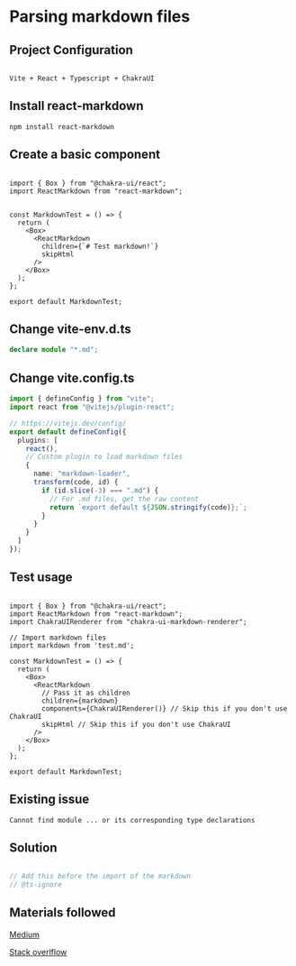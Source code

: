 # Parsing markdown files


## Project Configuration

```

Vite + React + Typescript + ChakraUI

```


## Install react-markdown
    
```
npm install react-markdown
```

## Create a basic component

```tsx

import { Box } from "@chakra-ui/react";
import ReactMarkdown from "react-markdown";


const MarkdownTest = () => {
  return (
    <Box>
      <ReactMarkdown
        children={`# Test markdown!`}
        skipHtml 
      />
    </Box>
  );
};

export default MarkdownTest;

```

## Change vite-env.d.ts

```ts
declare module "*.md";
```

## Change vite.config.ts

```ts
import { defineConfig } from "vite";
import react from "@vitejs/plugin-react";

// https://vitejs.dev/config/
export default defineConfig({
  plugins: [
    react(),
    // Custom plugin to load markdown files
    {
      name: "markdown-loader",
      transform(code, id) {
        if (id.slice(-3) === ".md") {
          // For .md files, get the raw content
          return `export default ${JSON.stringify(code)};`;
        }
      }
    }
  ]
});
```

## Test usage 

```tsx

import { Box } from "@chakra-ui/react";
import ReactMarkdown from "react-markdown";
import ChakraUIRenderer from "chakra-ui-markdown-renderer";

// Import markdown files
import markdown from 'test.md';

const MarkdownTest = () => {
  return (
    <Box>
      <ReactMarkdown
        // Pass it as children
        children={markdown}
        components={ChakraUIRenderer()} // Skip this if you don't use ChakraUI
        skipHtml // Skip this if you don't use ChakraUI
      />
    </Box>
  );
};

export default MarkdownTest;
```


## Existing issue


```
Cannot find module ... or its corresponding type declarations
```

## Solution

```ts

// Add this before the import of the markdown
// @ts-ignore
```

## Materials followed

[Medium](https://onticdani.medium.com/how-to-load-and-render-markdown-files-into-your-vite-react-app-using-typescript-ba5f79822350)

[Stack overlflow](https://stackoverflow.com/questions/64732623/typescript-cannot-find-module-or-its-corresponding-type-declarations)